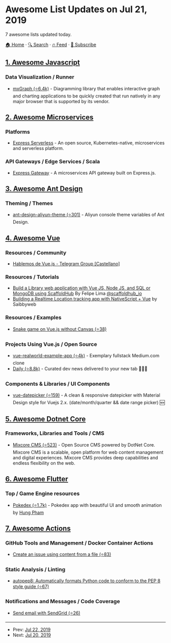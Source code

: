 # Awesome List Updates on Jul 21, 2019

7 awesome lists updated today.

[🏠 Home](/README.md) · [🔍 Search](https://www.trackawesomelist.com/search/) · [🔥 Feed](https://www.trackawesomelist.com/rss.xml) · [📮 Subscribe](https://trackawesomelist.us17.list-manage.com/subscribe?u=d2f0117aa829c83a63ec63c2f&id=36a103854c)



## [1. Awesome Javascript](/content/sorrycc/awesome-javascript/README.md)

### Data Visualization / Runner

*   [mxGraph (⭐6.4k)](https://github.com/jgraph/mxgraph) - Diagramming library that enables interactive graph and charting applications to be quickly created that run natively in any major browser that is supported by its vendor.

## [2. Awesome Microservices](/content/mfornos/awesome-microservices/README.md)

### Platforms

*   [Express Serverless](https://www.express-serverless.io/) - An open source, Kubernetes-native, microservices and serverless platform.

### API Gateways / Edge Services / Scala

*   [Express Gateway](https://www.express-gateway.io/) - A microservices API gateway built on Express.js.

## [3. Awesome Ant Design](/content/websemantics/awesome-ant-design/README.md)

### Theming / Themes

*   [ant-design-aliyun-theme (⭐301)](https://github.com/ant-design/ant-design-aliyun-theme) - Aliyun console theme variables of Ant Design.

## [4. Awesome Vue](/content/vuejs/awesome-vue/README.md)

### Resources / Community

*   [Hablemos de Vue.js - Telegram Group \[Castellano\]](https://t.me/vuejsEs)

### Resources / Tutorials

*   [Build a Library web application with Vue JS, Node JS, and SQL or MongoDB using ScaffoldHub](https://www.youtube.com/watch?v=FdC4Mjljd3k) By Felipe Lima [@scaffoldhub\_io](https://twitter.com/scaffoldhub_io)
*   [Building a Realtime Location tracking app with NativeScript + Vue](https://medium.com/saibbyweb/building-a-real-time-location-tracking-app-with-nativescript-vue-under-350-lines-of-code-8b51ad40d657) by Saibbyweb

### Resources / Examples

*   [Snake game on Vue.js without Canvas (⭐38)](https://github.com/Seokky/vue-snake-game)

### Projects Using Vue.js / Open Source

*   [vue-realworld-example-app (⭐4k)](https://github.com/gothinkster/vue-realworld-example-app) - Exemplary fullstack Medium.com clone
*   [Daily (⭐8.8k)](https://github.com/dailynowco/daily) - Curated dev news delivered to your new tab 👩🏽‍💻

### Components & Libraries / UI Components

*   [vue-datepicker (⭐159)](https://github.com/mathieustan/vue-datepicker) - A clean & responsive datepicker with Material Design style for Vuejs 2.x. (date/month/quarter && date range picker) :new:

## [5. Awesome Dotnet Core](/content/thangchung/awesome-dotnet-core/README.md)

### Frameworks, Libraries and Tools / CMS

*   [Mixcore CMS (⭐523)](https://github.com/mixcore/mix.core) - Open Source CMS powered by DotNet Core. Mixcore CMS is a scalable, open platform for web content management and digital experiences. Mixcore CMS provides deep capabilities and endless flexibility on the web.

## [6. Awesome Flutter](/content/Solido/awesome-flutter/README.md)

### Top / Game Engine resources

*   [Pokedex (⭐1.7k)](https://github.com/scitbiz/flutter_pokedex) - Pokedex app with beautiful UI and smooth animation by [Hung Pham](https://github.com/scitbiz)

## [7. Awesome Actions](/content/sdras/awesome-actions/README.md)

### GitHub Tools and Management / Docker Container Actions

*   [Create an issue using content from a file (⭐83)](https://github.com/peter-evans/create-issue-from-file)

### Static Analysis / Linting

*   [autopep8: Automatically formats Python code to conform to the PEP 8 style guide (⭐67)](https://github.com/peter-evans/autopep8)

### Notifications and Messages / Code Coverage

*   [Send email with SendGrid (⭐26)](https://github.com/peter-evans/sendgrid-action)

---

- Prev: [Jul 22, 2019](/content/2019/07/22/README.md)
- Next: [Jul 20, 2019](/content/2019/07/20/README.md)